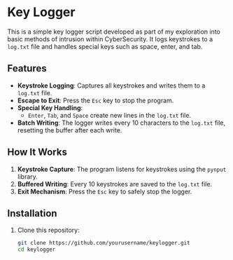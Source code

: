 # Key Logger

This is a simple key logger script developed as part of my exploration into basic methods of intrusion within CyberSecurity. It logs keystrokes to a `log.txt` file and handles special keys such as space, enter, and tab.

## Features

- **Keystroke Logging**: Captures all keystrokes and writes them to a `log.txt` file.
- **Escape to Exit**: Press the `Esc` key to stop the program.
- **Special Key Handling**:
  - `Enter`, `Tab`, and `Space` create new lines in the `log.txt` file.
- **Batch Writing**: The logger writes every 10 characters to the `log.txt` file, resetting the buffer after each write.

## How It Works

1. **Keystroke Capture**: The program listens for keystrokes using the `pynput` library.
2. **Buffered Writing**: Every 10 keystrokes are saved to the `log.txt` file.
3. **Exit Mechanism**: Press the `Esc` key to safely stop the logger.

## Installation

1. Clone this repository:

   ```bash
   git clone https://github.com/yourusername/keylogger.git
   cd keylogger
